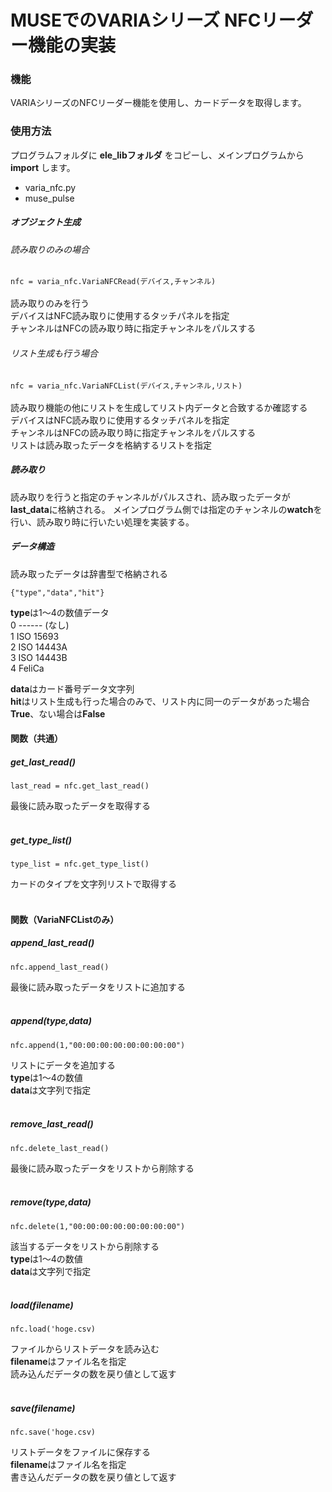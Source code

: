 # MUSEでのVARIAシリーズ NFCリーダー機能の実装

### 機能
VARIAシリーズのNFCリーダー機能を使用し、カードデータを取得します。

### 使用方法

プログラムフォルダに **ele_libフォルダ** をコピーし、メインプログラムから **import** します。
- varia_nfc.py
- muse_pulse

##### オブジェクト生成

###### 読み取りのみの場合
`nfc = varia_nfc.VariaNFCRead(デバイス,チャンネル)`<br/><br/>
読み取りのみを行う<br/>
デバイスはNFC読み取りに使用するタッチパネルを指定<br/>
チャンネルはNFCの読み取り時に指定チャンネルをパルスする<br/>

###### リスト生成も行う場合
`nfc = varia_nfc.VariaNFCList(デバイス,チャンネル,リスト)`<br/><br/>
読み取り機能の他にリストを生成してリスト内データと合致するか確認する<br/>
デバイスはNFC読み取りに使用するタッチパネルを指定<br/>
チャンネルはNFCの読み取り時に指定チャンネルをパルスする<br/>
リストは読み取ったデータを格納するリストを指定

##### 読み取り

読み取りを行うと指定のチャンネルがパルスされ、読み取ったデータが**last_data**に格納される。
メインプログラム側では指定のチャンネルの**watch**を行い、読み取り時に行いたい処理を実装する。

##### データ構造

読み取ったデータは辞書型で格納される

`{"type","data","hit"}`<br>

**type**は1～4の数値データ<br/>
0 ------ (なし)<br/>
1 ISO 15693<br/>
2 ISO 14443A<br/>
3 ISO 14443B<br/>
4 FeliCa<br/>

**data**はカード番号データ文字列<br>
**hit**はリスト生成も行った場合のみで、リスト内に同一のデータがあった場合**True**、ない場合は**False**<br/>

#### 関数（共通）

##### get_last_read()

`last_read = nfc.get_last_read()`<br/>

最後に読み取ったデータを取得する<br/><br/>


##### get_type_list()
`type_list = nfc.get_type_list()`<br/>

カードのタイプを文字列リストで取得する<br/><br/>

#### 関数（VariaNFCListのみ）

##### append_last_read()
`nfc.append_last_read()`<br/>

最後に読み取ったデータをリストに追加する<br/><br/>

##### append(type,data)
`nfc.append(1,"00:00:00:00:00:00:00:00")`<br/>

リストにデータを追加する<br/>
**type**は1～4の数値<br/>
**data**は文字列で指定<br/><br/>

##### remove_last_read()
`nfc.delete_last_read()`<br/>

最後に読み取ったデータをリストから削除する<br/><br/>

##### remove(type,data)
`nfc.delete(1,"00:00:00:00:00:00:00:00")`

該当するデータをリストから削除する<br/>
**type**は1～4の数値<br/>
**data**は文字列で指定<br/><br/>

##### load(filename)
`nfc.load('hoge.csv)`

ファイルからリストデータを読み込む<br/>
**filename**はファイル名を指定<br/>
読み込んだデータの数を戻り値として返す<br/><br/>

##### save(filename)
`nfc.save('hoge.csv)`

リストデータをファイルに保存する<br/>
**filename**はファイル名を指定<br/>
書き込んだデータの数を戻り値として返す<br/><br/>

